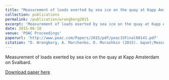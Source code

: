 ```yaml
---
title: "Measurement of loads exerted by sea ice on the quay at Kapp Amsterdam on Svalbard"
collection: publications
permalink: /publication/wrangborg2015
excerpt: 'Measurement of loads exerted by sea ice on the quay at Kapp Amsterdam on Svalbard.'
date: 2015-06-18
venue: 'POAC Proceedings'
paperurl: 'http://www.poac.com/Papers/2015/pdf/poac15Final00141.pdf'
citation: "D. Wrangborg, A. Marchenko, D. Murashkin (2015). &quot;Measurement of loads exerted by sea ice on the quay at Kapp Amsterdam on Svalbard.&quot; <i>POAC'15 Proceedings</i>."
---
```

Measurement of loads exerted by sea ice on the quay at Kapp Amsterdam on Svalbard.

[Download paper here](http://www.poac.com/Papers/2015/pdf/poac15Final00141.pdf)
